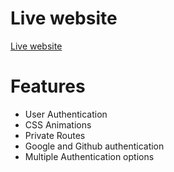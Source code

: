 # Live website
[Live website](https://real-estate-auth-b141a.web.app/login)

# Features
- User Authentication
- CSS Animations
- Private Routes
- Google and Github authentication
- Multiple Authentication options